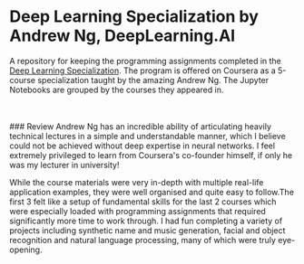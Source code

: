 # Deep Learning Specialization by Andrew Ng, DeepLearning.AI

A repository for keeping the programming assignments completed in the [Deep Learning Specialization][links]. The program is offered on Coursera as a 5-course specialization taught by the amazing Andrew Ng. The Jupyter Notebooks are grouped by the courses they appeared in.

[links]:https://www.coursera.org/specializations/deep-learning


<br>
<br>
### Review
Andrew Ng has an incredible ability of articulating heavily technical lectures in a simple and understandable manner, which I believe could not be achieved without deep expertise in neural networks. I feel extremely privileged to learn from Coursera's co-founder himself, if only he was my lecturer in university!  

While the course materials were very in-depth with multiple real-life application examples, they were well organised and quite easy to follow.The first 3 felt like a setup of fundamental skills for the last 2 courses which were especially loaded with programming assignments that required significantly more time to work through. I had fun completing a variety of projects including synthetic name and music generation, facial and object recognition and natural language processing, many of which were truly eye-opening.

